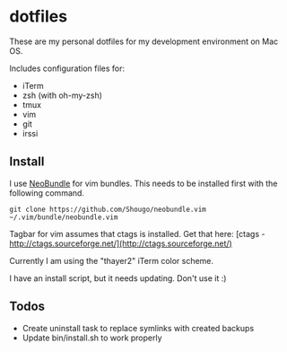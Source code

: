 dotfiles
========

These are my personal dotfiles for my development environment on Mac OS.

Includes configuration files for:
- iTerm
- zsh (with oh-my-zsh)
- tmux
- vim
- git
- irssi

Install
-------

I use [NeoBundle](https://github.com/Shougo/neobundle.vim) for vim bundles. This needs to be installed first with the following command.

    git clone https://github.com/Shougo/neobundle.vim ~/.vim/bundle/neobundle.vim

Tagbar for vim assumes that ctags is installed. Get that here: [ctags - http://ctags.sourceforge.net/](http://ctags.sourceforge.net/)

Currently I am using the "thayer2" iTerm color scheme.

I have an install script, but it needs updating. Don't use it :)

Todos
-----
- Create uninstall task to replace symlinks with created backups
- Update bin/install.sh to work properly
